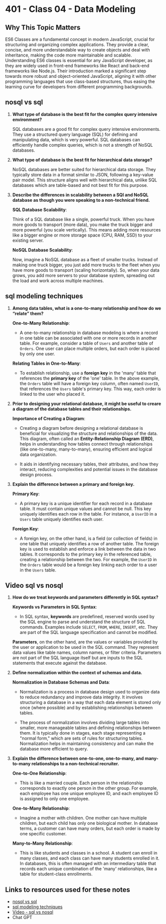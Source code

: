 # 401 - Class 04 - Data Modeling

## Why This Topic Matters

ES6 Classes are a fundamental concept in modern JavaScript, crucial for structuring and organizing complex applications. They provide a clear, concise, and more understandable way to create objects and deal with inheritance, making the code more maintainable and scalable. Understanding ES6 classes is essential for any JavaScript developer, as they are widely used in front-end frameworks like React and back-end frameworks like Node.js. Their introduction marked a significant step towards more robust and object-oriented JavaScript, aligning it with other programming languages that use class-based structures, thus easing the learning curve for developers from different programming backgrounds.

## nosql vs sql

1. **What type of database is the best fit for the complex query intensive environment?**  

    SQL databases are a good fit for complex query intensive environments. They use a structured query language (SQL) for defining and manipulating data, which is very powerful. SQL databases can efficiently handle complex queries, which is not a strength of NoSQL databases.

2. **What type of database is the best fit for hierarchical data storage?**  

    NoSQL databases are better suited for hierarchical data storage. They typically store data in a format similar to JSON, following a key-value pair model. This structure aligns well with hierarchical data, unlike SQL databases which are table-based and not best fit for this purpose.

3. **Describe the differences in scalability between a SQl and NoSQL database as though you were speaking to a non-technical friend.**  

    **SQL Database Scalability**:

    Think of a SQL database like a single, powerful truck. When you have more goods to transport (more data), you make the truck bigger and more powerful (you scale vertically). This means adding more resources like a bigger engine or more storage space (CPU, RAM, SSD) to your existing server.

    **NoSQL Database Scalability**:

    Now, imagine a NoSQL database as a fleet of smaller trucks. Instead of making one truck bigger, you just add more trucks to the fleet when you have more goods to transport (scaling horizontally). So, when your data grows, you add more servers to your database system, spreading out the load and work across multiple machines.

## sql modeling techniques

1. **Among data tables, what is a one-to-many relationship and how do we “relate” them?**  

    **One-to-Many Relationship**:

    - A one-to-many relationship in database modeling is where a record in one table can be associated with one or more records in another table. For example, consider a table of `Users` and another table of `Orders`. One user can place multiple orders, but each order is placed by only one user.

    **Relating Tables in One-to-Many**:

    - To establish relationship, use a **foreign key** in the 'many' table that references the **primary key** of the 'one' table. In the above example, the `Orders` table will have a foreign key column, often named `UserID`, that references the `Users` table's primary key. This way, each order is linked to the user who placed it.

2. **Prior to designing your relational database, it might be useful to creare a diagram of the database tables and their relationships.**  

    **Importance of Creating a Diagram**:

    - Creating a diagram before designing a relational database is beneficial for visualizing the structure and relationships of the data. This diagram, often called an **Entity-Relationship Diagram (ERD)**, helps in understanding how tables connect through relationships (like one-to-many, many-to-many), ensuring efficient and logical data organization.

    - It aids in identifying necessary tables, their attributes, and how they interact, reducing complexities and potential issues in the database design process.

3. **Explain the difference between a primary and foreign key.**

    **Primary Key**:

    - A primary key is a unique identifier for each record in a database table. It must contain unique values and cannot be null. This key uniquely identifies each row in the table. For instance, a `UserID` in a `Users` table uniquely identifies each user.

    **Foreign Key**:

    - A foreign key, on the other hand, is a field (or collection of fields) in one table that uniquely identifies a row of another table. The foreign key is used to establish and enforce a link between the data in two tables. It corresponds to the primary key in the referenced table, creating a relationship between the two. For example, the `UserID` in the `Orders` table would be a foreign key linking each order to a user in the `Users` table.

## Video sql vs nosql

1. **How do we treat keywords and parameters differently in SQL syntax?**

    **Keywords vs Parameters in SQL Syntax**:
    - In SQL syntax, **keywords** are predefined, reserved words used by the SQL engine to parse and understand the structure of SQL commands. Examples include `SELECT`, `FROM`, `WHERE`, `INSERT`, etc. They are part of the SQL language specification and cannot be modified.

    **Parameters**, on the other hand, are the values or variables provided by the user or application to be used in the SQL command. They represent data values like table names, column names, or filter criteria. Parameters are not part of the SQL language itself but are inputs to the SQL statements that execute against the database.

2. **Define normalization within the context of schemas and data.**

    **Normalization in Database Schemas and Data**:

    - Normalization is a process in database design used to organize data to reduce redundancy and improve data integrity. It involves structuring a database in a way that each data element is stored only once (where possible) and by establishing relationships between tables.

    - The process of normalization involves dividing large tables into smaller, more manageable tables and defining relationships between them. It is typically done in stages, each stage representing a "normal form," which are sets of rules for structuring tables. Normalization helps in maintaining consistency and can make the database more efficient to query.

3. **Explain the difference between one-to-one, one-to-many, and many-to-many relationships to a non-technical recruiter.**

    **One-to-One Relationship**:

    - This is like a married couple. Each person in the relationship corresponds to exactly one person in the other group. For example, each employee has one unique employee ID, and each employee ID is assigned to only one employee.

    **One-to-Many Relationship**:

    - Imagine a mother with children. One mother can have multiple children, but each child has only one biological mother. In database terms, a customer can have many orders, but each order is made by one specific customer.

    **Many-to-Many Relationship**:

    - This is like students and classes in a school. A student can enroll in many classes, and each class can have many students enrolled in it. In databases, this is often managed with an intermediary table that records each unique combination of the 'many' relationships, like a table for student-class enrollments.

## Links to resources used for these notes

- [nosql vs sql](https://www.thegeekstuff.com/2014/01/sql-vs-nosql-db/?utm_source=tuicool)
- [sql modeling techniques](https://www.essentialsql.com/get-ready-to-learn-sql-7-simplified-data-modeling/)
- [Video - sql vs nosql](https://www.youtube.com/watch?v=ZS_kXvOeQ5Y)
- Chat GPT
